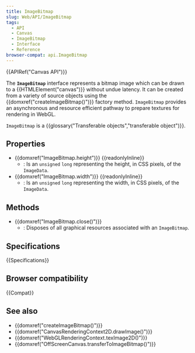 ```yaml
---
title: ImageBitmap
slug: Web/API/ImageBitmap
tags:
  - API
  - Canvas
  - ImageBitmap
  - Interface
  - Reference
browser-compat: api.ImageBitmap
---
```

{{APIRef("Canvas API")}}

The **`ImageBitmap`** interface represents a bitmap image which can be drawn to a {{HTMLElement("canvas")}} without undue latency. It can be created from a variety of source objects using the {{domxref("createImageBitmap()")}} factory method. `ImageBitmap` provides an asynchronous and resource efficient pathway to prepare textures for rendering in WebGL.

`ImageBitmap` is a {{glossary("Transferable objects","transferable object")}}.

## Properties

- {{domxref("ImageBitmap.height")}} {{readonlyInline}}
  - : Is an `unsigned` `long` representing the height, in CSS pixels, of the `ImageData`.
- {{domxref("ImageBitmap.width")}} {{readonlyInline}}
  - : Is an `unsigned` `long` representing the width, in CSS pixels, of the `ImageData`.

## Methods

- {{domxref("ImageBitmap.close()")}}
  - : Disposes of all graphical resources associated with an `ImageBitmap`.

## Specifications

{{Specifications}}

## Browser compatibility

{{Compat}}

## See also

- {{domxref("createImageBitmap()")}}
- {{domxref("CanvasRenderingContext2D.drawImage()")}}
- {{domxref("WebGLRenderingContext.texImage2D()")}}
- {{domxref("OffScreenCanvas.transferToImageBitmap()")}}
